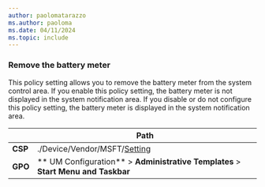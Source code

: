 ```yaml
---
author: paolomatarazzo
ms.author: paoloma
ms.date: 04/11/2024
ms.topic: include
---
```


### Remove the battery meter

This policy setting allows you to remove the battery meter from the system control area. If you enable this policy setting, the battery meter is not displayed in the system notification area. If you disable or do not configure this policy setting, the battery meter is displayed in the system notification area.

|  | Path |
|--|--|
| **CSP** | ./Device/Vendor/MSFT/[Setting]() |
| **GPO** | ** UM Configuration** > **Administrative Templates** > **Start Menu and Taskbar** |
